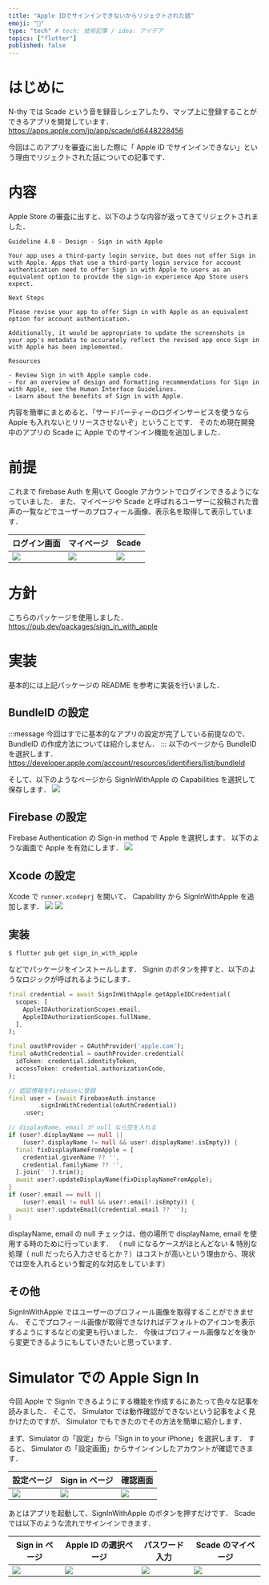 ```yaml
---
title: "Apple IDでサインインできないからリジェクトされた話"
emoji: "💨"
type: "tech" # tech: 技術記事 / idea: アイデア
topics: ["flutter"]
published: false
---
```


# はじめに
N-thy では Scade という音を録音しシェアしたり、マップ上に登録することができるアプリを開発しています．
https://apps.apple.com/jp/app/scade/id6448228456

今回はこのアプリを審査に出した際に「 Apple ID でサインインできない」という理由でリジェクトされた話についての記事です．

# 内容
Apple Store の審査に出すと、以下のような内容が返ってきてリジェクトされました．
```
Guideline 4.8 - Design - Sign in with Apple

Your app uses a third-party login service, but does not offer Sign in with Apple. Apps that use a third-party login service for account authentication need to offer Sign in with Apple to users as an equivalent option to provide the sign-in experience App Store users expect.

Next Steps

Please revise your app to offer Sign in with Apple as an equivalent option for account authentication.

Additionally, it would be appropriate to update the screenshots in your app's metadata to accurately reflect the revised app once Sign in with Apple has been implemented.

Resources

- Review Sign in with Apple sample code.
- For an overview of design and formatting recommendations for Sign in with Apple, see the Human Interface Guidelines.
- Learn about the benefits of Sign in with Apple.
```

内容を簡単にまとめると、「サードパーティーのログインサービスを使うなら Apple も入れないとリリースさせないぞ」ということです．
そのため現在開発中のアプリの Scade に Apple でのサインイン機能を追加しました．

# 前提
これまで firebase Auth を用いて Google アカウントでログインできるようになっていました．
また、マイページや Scade と呼ばれるユーザーに投稿された音声の一覧などでユーザーのプロフィール画像、表示名を取得して表示しています．

| ログイン画面 | マイページ | Scade |
| --- | --- | --- |
| ![](https://storage.googleapis.com/zenn-user-upload/eb04cd6d0ab3-20230525.jpeg) | ![](https://storage.googleapis.com/zenn-user-upload/f179ba5dc9a0-20230525.jpeg) | ![](https://storage.googleapis.com/zenn-user-upload/8164ed21ff54-20230525.jpeg) |

# 方針
こちらのパッケージを使用しました．
https://pub.dev/packages/sign_in_with_apple

# 実装
基本的には上記パッケージの README を参考に実装を行いました．
## BundleID の設定
:::message
今回はすでに基本的なアプリの設定が完了している前提なので、 BundleID の作成方法については紹介しません．
:::
以下のページから BundleID を選択します．
https://developer.apple.com/account/resources/identifiers/list/bundleId

そして、以下のようなページから SignInWithApple の Capabilities を選択して保存します．
![](https://storage.googleapis.com/zenn-user-upload/d16b4e8f535e-20230621.png)

## Firebase の設定
Firebase Authentication の Sign-in method で Apple を選択します．
以下のような画面で Apple を有効にします．
![](https://storage.googleapis.com/zenn-user-upload/755d4f69c48a-20230621.png)

## Xcode の設定
Xcode で `runner.xcodeprj` を開いて、 Capability から SignInWithApple を追加します．
![](https://storage.googleapis.com/zenn-user-upload/62a4e9b8da91-20230621.png)
![](https://storage.googleapis.com/zenn-user-upload/c45e7433fae6-20230621.png)

## 実装
```
$ flutter pub get sign_in_with_apple
```
などでパッケージをインストールします．
Signin のボタンを押すと、以下のようなロジックが呼ばれるようにします．
```dart
final credential = await SignInWithApple.getAppleIDCredential(
  scopes: [
    AppleIDAuthorizationScopes.email,
    AppleIDAuthorizationScopes.fullName,
  ],
);

final oauthProvider = OAuthProvider('apple.com');
final oAuthCredential = oauthProvider.credential(
  idToken: credential.identityToken,
  accessToken: credential.authorizationCode,
);

// 認証情報をFirebaseに登録
final user = (await FirebaseAuth.instance
        .signInWithCredential(oAuthCredential))
    .user;

// displayName, email が null なら空を入れる
if (user?.displayName == null ||
    (user?.displayName != null && user!.displayName!.isEmpty)) {
  final fixDisplayNameFromApple = [
    credential.givenName ?? '',
    credential.familyName ?? '',
  ].join(' ').trim();
  await user?.updateDisplayName(fixDisplayNameFromApple);
}
if (user?.email == null ||
    (user?.email != null && user!.email!.isEmpty)) {
  await user?.updateEmail(credential.email ?? '');
}
```

displayName, email の null チェックは、他の場所で displayName, email を使用する時のために行っています．
（ null になるケースがほとんどない & 特別な処理（ null だったら入力させるとか？）はコストが高いという理由から、現状では空を入れるという暫定的な対応をしています）

## その他
SignInWithApple ではユーザーのプロフィール画像を取得することができません．
そこでプロフィール画像が取得できなければデフォルトのアイコンを表示するようにするなどの変更も行いました．
今後はプロフィール画像などを後から変更できるようにもしていきたいと思っています．

# Simulator での Apple Sign In
今回 Apple で SignIn できるようにする機能を作成するにあたって色々な記事を読みました．
そこで、 Simulator では動作確認ができないという記事をよく見かけたのですが、 Simulator でもできたのでその方法を簡単に紹介します．

まず、Simulator の「設定」から「Sign in to your iPhone」を選択します．
すると、 Simulator の「設定画面」からサインインしたアカウントが確認できます．

| 設定ページ | Sign in ページ | 確認画面 |
| --- | --- | --- |
| ![](https://storage.googleapis.com/zenn-user-upload/4453e28c60a2-20230621.png) | ![](https://storage.googleapis.com/zenn-user-upload/de02a6165ed7-20230621.png) | ![](https://storage.googleapis.com/zenn-user-upload/089a5468aa23-20230621.png) |

あとはアプリを起動して、SignInWithApple のボタンを押すだけです．
Scade では以下のような流れでサインインできます．

| Sign in ページ | Apple ID の選択ページ | パスワード入力 | Scade のマイページ |
| --- | --- | --- | --- |
| ![](https://storage.googleapis.com/zenn-user-upload/dd2ab8a5c2cc-20230621.png) | ![](https://storage.googleapis.com/zenn-user-upload/4c27398221cb-20230621.png) | ![](https://storage.googleapis.com/zenn-user-upload/0dd484f06d95-20230621.png) | ![](https://storage.googleapis.com/zenn-user-upload/9297da9168fa-20230621.png) |
